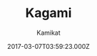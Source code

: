 ---
title: Kagami
github: https://github.com/kamikat/jekyll-theme-kagami
demo: https://banana.moe/jekyll-theme-kagami/about.html
author: Kamikat
ssg:
  - Jekyll
cms:
  - No Cms
date: 2017-03-07T03:59:23.000Z
description: Simple and clean Jekyll theme compatible with GitHub Pages.
stale: false
---